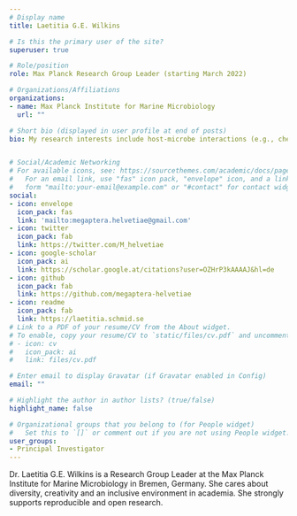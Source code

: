 ```yaml
---
# Display name
title: Laetitia G.E. Wilkins

# Is this the primary user of the site?
superuser: true

# Role/position
role: Max Planck Research Group Leader (starting March 2022)

# Organizations/Affiliations
organizations:
- name: Max Planck Institute for Marine Microbiology
  url: ""

# Short bio (displayed in user profile at end of posts)
bio: My research interests include host-microbe interactions (e.g., chemosymbioses), their evolution, and their role in ecosystem function and stability.


# Social/Academic Networking
# For available icons, see: https://sourcethemes.com/academic/docs/page-builder/#icons
#   For an email link, use "fas" icon pack, "envelope" icon, and a link in the
#   form "mailto:your-email@example.com" or "#contact" for contact widget.
social:
- icon: envelope
  icon_pack: fas
  link: 'mailto:megaptera.helvetiae@gmail.com'
- icon: twitter
  icon_pack: fab
  link: https://twitter.com/M_helvetiae
- icon: google-scholar
  icon_pack: ai
  link: https://scholar.google.at/citations?user=OZHrP3kAAAAJ&hl=de
- icon: github
  icon_pack: fab
  link: https://github.com/megaptera-helvetiae
- icon: readme
  icon_pack: fab
  link: https://laetitia.schmid.se
# Link to a PDF of your resume/CV from the About widget.
# To enable, copy your resume/CV to `static/files/cv.pdf` and uncomment the lines below.
# - icon: cv
#   icon_pack: ai
#   link: files/cv.pdf

# Enter email to display Gravatar (if Gravatar enabled in Config)
email: ""

# Highlight the author in author lists? (true/false)
highlight_name: false

# Organizational groups that you belong to (for People widget)
#   Set this to `[]` or comment out if you are not using People widget.
user_groups:
- Principal Investigator
---
```


Dr. Laetitia G.E. Wilkins is a Research Group Leader at the Max Planck Institute for Marine Microbiology in Bremen, Germany. She cares about diversity, creativity and an inclusive environment in academia. She strongly supports reproducible and open research.

